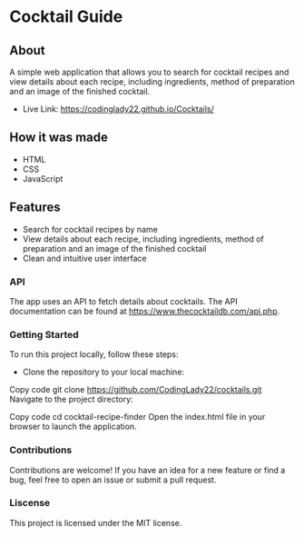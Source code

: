 # Cocktail Guide

## About
A simple web application that allows you to search for cocktail recipes and view details about each recipe, including ingredients, method of preparation and an image of the finished cocktail.

* Live Link: https://codinglady22.github.io/Cocktails/

## How it was made
* HTML
* CSS
* JavaScript

## Features
* Search for cocktail recipes by name
* View details about each recipe, including ingredients, method of preparation and an image of the finished cocktail
* Clean and intuitive user interface

### API
The app uses an API to fetch details about cocktails. The API documentation can be found at https://www.thecocktaildb.com/api.php.

### Getting Started
To run this project locally, follow these steps:

* Clone the repository to your local machine:

Copy code
git clone https://github.com/CodingLady22/cocktails.git
Navigate to the project directory:

Copy code
cd cocktail-recipe-finder
Open the index.html file in your browser to launch the application.

### Contributions
Contributions are welcome! If you have an idea for a new feature or find a bug, feel free to open an issue or submit a pull request.

### Liscense
This project is licensed under the MIT license.
